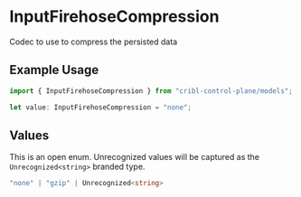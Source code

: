 # InputFirehoseCompression

Codec to use to compress the persisted data

## Example Usage

```typescript
import { InputFirehoseCompression } from "cribl-control-plane/models";

let value: InputFirehoseCompression = "none";
```

## Values

This is an open enum. Unrecognized values will be captured as the `Unrecognized<string>` branded type.

```typescript
"none" | "gzip" | Unrecognized<string>
```